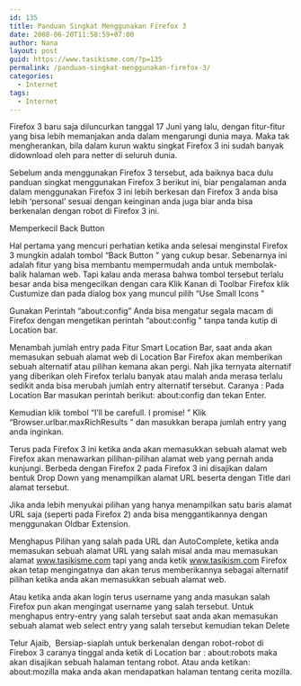 ```yaml
---
id: 135
title: Panduan Singkat Menggunakan Firefox 3
date: 2008-06-20T11:58:59+07:00
author: Nana
layout: post
guid: https://www.tasikisme.com/?p=135
permalink: /panduan-singkat-menggunakan-firefox-3/
categories:
  - Internet
tags:
  - Internet
---
```

Firefox 3 baru saja diluncurkan tanggal 17 Juni yang lalu, dengan fitur-fitur yang bisa lebih memanjakan anda dalam mengarungi dunia maya. Maka tak mengherankan, bila dalam kurun waktu singkat Firefox 3 ini sudah banyak didownload oleh para netter di seluruh dunia.

Sebelum anda menggunakan Firefox 3 tersebut, ada baiknya baca dulu panduan singkat menggunakan Firefox 3 berikut ini, biar pengalaman anda dalam menggunakan Firefox 3 ini lebih berkesan dan Firefox 3 anda bisa lebih ‘personal’ sesuai dengan keinginan anda juga biar anda bisa berkenalan dengan robot di Firefox 3 ini.

Memperkecil Back Button

Hal pertama yang mencuri perhatian ketika anda selesai menginstal Firefox 3 mungkin adalah tombol “Back Button ” yang cukup besar. Sebenarnya ini adalah fitur yang bisa membantu mempermudah anda untuk membolak-balik halaman web. Tapi kalau anda merasa bahwa tombol tersebut terlalu besar anda bisa mengecilkan dengan cara Klik Kanan di Toolbar Firefox klik Custumize dan pada dialog box yang muncul pilih “Use Small Icons ”

Gunakan Perintah “about:config” Anda bisa mengatur segala macam di Firefox dengan mengetikan perintah “about:config ” tanpa tanda kutip di Location bar.

Menambah jumlah entry pada Fitur Smart Location Bar, saat anda akan memasukan sebuah alamat web di Location Bar Firefox akan memberikan sebuah alternatif atau pilihan kemana akan pergi. Nah jika ternyata alternatif yang diberikan oleh Firefox terlalu banyak atau malah anda merasa terlalu sedikit anda bisa merubah jumlah entry alternatif tersebut. Caranya : Pada Location Bar masukan perintah berikut: about:config dan tekan Enter.

Kemudian klik tombol “I’ll be carefull. I promise! ” Klik “Browser.urlbar.maxRichResults ” dan masukkan berapa jumlah entry yang anda inginkan.

Terus pada Firefox 3 ini ketika anda akan memasukkan sebuah alamat web Firefox akan menawarkan pilihan-pilihan alamat web yang pernah anda kunjungi. Berbeda dengan Firefox 2 pada Firefox 3 ini disajikan dalam bentuk Drop Down yang menampilkan alamat URL beserta dengan Title dari alamat tersebut.

Jika anda lebih menyukai pilihan yang hanya menampilkan satu baris alamat URL saja (seperti pada Firefox 2) anda bisa menggantikannya dengan menggunakan Oldbar Extension.

Menghapus Pilihan yang salah pada URL dan AutoComplete, ketika anda memasukan sebuah alamat URL yang salah misal anda mau memasukan alamat www.tasikisme.com tapi yang anda ketik www.tasikism.com Firefox akan tetap mengingatnya dan akan terus memberikannya sebagai alternatif pilihan ketika anda akan memasukkan sebuah alamat web.

Atau ketika anda akan login terus username yang anda masukan salah Firefox pun akan mengingat username yang salah tersebut. Untuk menghapus entry-entry yang salah tersebut saat anda akan memasukan sebuah alamat web select entry yang salah tersebut kemudian tekan Delete

Telur Ajaib,  Bersiap-siaplah untuk berkenalan dengan robot-robot di Firebox 3 caranya tinggal anda ketik di Location bar : about:robots maka akan disajikan sebuah halaman tentang robot. Atau anda ketikan: about:mozilla maka anda akan mendapatkan halaman tentang cerita mozilla.